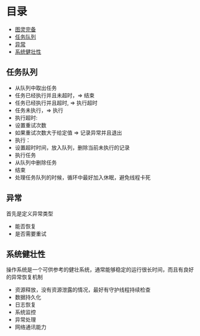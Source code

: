 # 目录

- [图灵完备](#图灵完备)
- [任务队列](#任务队列)
- [异常](#异常)
- [系统健壮性](#系统健壮性)


## 任务队列

- 从队列中取出任务
- 任务已经执行并且未超时，=> 结束
- 任务已经执行并且超时, => 执行超时
- 任务未执行，=> 执行
- 执行超时:
- 设置重试次数
- 如果重试次数大于给定值 => 记录异常并且退出
- 执行：
- 设置超时时间，放入队列，删除当前未执行的记录
- 执行任务
- 从队列中删除任务
- 结束
- 处理任务队列的时候，循环中最好加入休眠，避免线程卡死

## 异常

首先是定义异常类型
- 能否恢复
- 是否需要重试

## 系统健壮性
操作系统是一个可供参考的健壮系统，通常能够稳定的运行很长时间，而且有良好的异常恢复机制
- 资源释放，没有资源泄露的情况，最好有守护线程持续检查
- 数据持久化
- 日志恢复
- 系统监控
- 异常处理
- 网络通讯能力